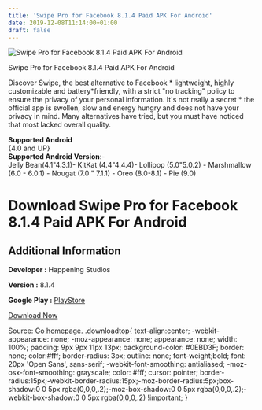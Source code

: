```yaml
---
title: 'Swipe Pro for Facebook 8.1.4 Paid APK For Android'
date: 2019-12-08T11:14:00+01:00
draft: false
---
```


![Swipe Pro for Facebook 8.1.4 Paid APK For Android](https://i1.wp.com/apkhome.net/wp-content/uploads/2019/12/Swipe-Pro-for-Facebook-8.1.4-Paid.png "Swipe Pro for Facebook 8.1.4 Paid APK For Android")

  

Swipe Pro for Facebook 8.1.4 Paid APK For Android

Discover Swipe, the best alternative to Facebook \* lightweight, highly customizable and battery\*friendly, with a strict "no tracking" policy to ensure the privacy of your personal information. It's not really a secret \* the official app is swollen, slow and energy hungry and does not have your privacy in mind. Many alternatives have tried, but you must have noticed that most lacked overall quality.

**Supported Android**  
{4.0 and UP}  
**Supported Android Version**:-  
Jelly Bean(4.1"4.3.1)- KitKat (4.4"4.4.4)- Lollipop (5.0"5.0.2) - Marshmallow (6.0 - 6.0.1) - Nougat (7.0 " 7.1.1) - Oreo (8.0-8.1) - Pie (9.0)

Download Swipe Pro for Facebook 8.1.4 Paid APK For Android
==========================================================

Additional Information
----------------------

**Developer :** Happening Studios

**Version :** 8.1.4

**Google Play :** [PlayStore](https://play.google.com/store/apps/details?id=com.happening.studios.swipeforfacebookpro)

  

[Download Now](https://store4app.co/post/swipe-pro-for-facebook-8-1-4-paid-apk-for-android_1575799640)

  
Source: [Go homepage.](https://store4app.co/post/swipe-pro-for-facebook-8-1-4-paid-apk-for-android_1575799640) .downloadtop{ text-align:center; -webkit-appearance: none; -moz-appearance: none; appearance: none; width: 100%; padding: 9px 9px 11px 13px; background-color: #0EBD3F; border: none; color:#fff; border-radius: 3px; outline: none; font-weight;bold; font: 20px 'Open Sans', sans-serif; -webkit-font-smoothing: antialiased; -moz-osx-font-smoothing: grayscale; color: #fff; cursor: pointer; border-radius:15px;-webkit-border-radius:15px;-moz-border-radius:5px;box-shadow:0 0 5px rgba(0,0,0,.2);-moz-box-shadow:0 0 5px rgba(0,0,0,.2);-webkit-box-shadow:0 0 5px rgba(0,0,0,.2) !important; }